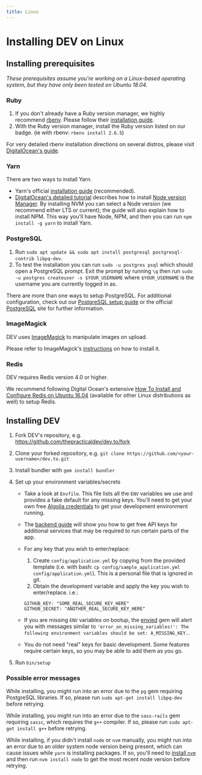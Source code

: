 ```yaml
---
title: Linux
---
```


# Installing DEV on Linux

## Installing prerequisites

_These prerequisites assume you're working on a Linux-based operating system,
but they have only been tested on Ubuntu 18.04._

### Ruby

1. If you don't already have a Ruby version manager, we highly recommend
   [rbenv](https://github.com/rbenv/rbenv). Please follow their [installation
   guide](https://github.com/rbenv/rbenv#installation).
1. With the Ruby version manager, install the Ruby version listed on our badge.
   (ie with rbenv: `rbenv install 2.6.5`)

For very detailed rbenv installation directions on several distros, please visit
[DigitalOcean's
guide](https://www.digitalocean.com/community/tutorials/how-to-install-ruby-on-rails-with-rbenv-on-ubuntu-18-04).

### Yarn

There are two ways to install Yarn.

- Yarn's official [installation
  guide](https://yarnpkg.com/en/docs/install#debian-stable) (recommended).
- [DigitalOcean's detailed
  tutorial](https://www.digitalocean.com/community/tutorials/how-to-install-node-js-on-ubuntu-18-04)
  describes how to install [Node version
  Manager](https://github.com/creationix/nvm). By installing NVM you can select
  a Node version (we recommend either LTS or current); the guide will also
  explain how to install NPM. This way you'll have Node, NPM, and then you can
  run `npm install -g yarn` to install Yarn.

### PostgreSQL

1. Run `sudo apt update && sudo apt install postgresql postgresql-contrib libpq-dev`.
1. To test the installation you can run `sudo -u postgres psql` which should
   open a PostgreSQL prompt. Exit the prompt by running `\q` then run `sudo -u postgres createuser -s $YOUR_USERNAME` where `$YOUR_USERNAME` is the username
   you are currently logged in as.

There are more than one ways to setup PostgreSQL. For additional configuration,
check out our [PostgreSQL setup guide](/installation/postgresql) or the official
[PostgreSQL](https://www.postgresql.org/) site for further information.

### ImageMagick

DEV uses [ImageMagick](https://imagemagick.org/) to manipulate images on upload.

Please refer to ImageMagick's
[instructions](https://imagemagick.org/script/download.php) on how to install
it.

### Redis

DEV requires Redis version 4.0 or higher.

We recommend following Digital Ocean's extensive [How To Install and Configure
Redis on Ubuntu
16.04](https://www.digitalocean.com/community/tutorials/how-to-install-and-configure-redis-on-ubuntu-16-04)
(available for other Linux distributions as well) to setup Redis.

## Installing DEV

1. Fork DEV's repository, e.g. <https://github.com/thepracticaldev/dev.to/fork>
1. Clone your forked repository, e.g. `git clone https://github.com/<your-username>/dev.to.git`
1. Install bundler with `gem install bundler`
1. Set up your environment variables/secrets

   - Take a look at `Envfile`. This file lists all the `ENV` variables we use
     and provides a fake default for any missing keys. You'll need to get your
     own free [Algolia credentials](/backend/algolia) to get your development
     environment running.
   - The [backend guide](/backend) will show you how to get free API keys for
     additional services that may be required to run certain parts of the app.
   - For any key that you wish to enter/replace:

     1. Create `config/application.yml` by copying from the provided template
        (i.e. with bash: `cp config/sample_application.yml config/application.yml`). This is a personal file that is ignored in
        git.
     1. Obtain the development variable and apply the key you wish to
        enter/replace. i.e.:

     ```shell
     GITHUB_KEY: "SOME_REAL_SECURE_KEY_HERE"
     GITHUB_SECRET: "ANOTHER_REAL_SECURE_KEY_HERE"
     ```

   - If you are missing `ENV` variables on bootup, the
     [envied](https://rubygems.org/gems/envied) gem will alert you with messages
     similar to `'error_on_missing_variables!': The following environment variables should be set: A_MISSING_KEY.`.
   - You do not need "real" keys for basic development. Some features require
     certain keys, so you may be able to add them as you go.

1. Run `bin/setup`

### Possible error messages

While installing, you might run into an error due to the `pg` gem requiring
PostgreSQL libraries. If so, please run `sudo apt-get install libpq-dev` before
retrying.

While installing, you might run into an error due to the `sass-rails` gem
requiring `sassc`, which requires the `g++` compiler. If so, please run `sudo apt-get install g++` before retrying.

While installing, if you didn't install `node` or `nvm` manually, you might run
into an error due to an older system node version being present, which can cause
issues while `yarn` is installing packages. If so, you'll need to [install
`nvm`](https://github.com/nvm-sh/nvm#installation-and-update) and then run `nvm install node` to get the most recent node version before retrying.

